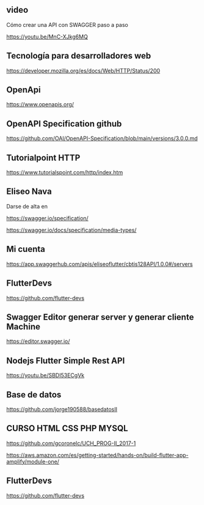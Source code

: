 ## video

Cómo crear una API con SWAGGER paso a paso

https://youtu.be/MnC-XJkg6MQ

## Tecnología para desarrolladores web

https://developer.mozilla.org/es/docs/Web/HTTP/Status/200

## OpenApi

https://www.openapis.org/

## OpenAPI Specification github

https://github.com/OAI/OpenAPI-Specification/blob/main/versions/3.0.0.md

## Tutorialpoint HTTP

https://www.tutorialspoint.com/http/index.htm

## Eliseo Nava 

Darse de alta en 

https://swagger.io/specification/

https://swagger.io/docs/specification/media-types/


## Mi cuenta

https://app.swaggerhub.com/apis/eliseoflutter/cbtis128API/1.0.0#/servers

##  FlutterDevs

https://github.com/flutter-devs



## Swagger Editor generar server y generar cliente Machine


https://editor.swagger.io/

## Nodejs Flutter Simple Rest API

https://youtu.be/SBDI53ECgVk

## Base de datos

https://github.com/jorge190588/basedatosII

## CURSO HTML CSS PHP MYSQL

https://github.com/gcoronelc/UCH_PROG-II_2017-1


https://aws.amazon.com/es/getting-started/hands-on/build-flutter-app-amplify/module-one/


## FlutterDevs
https://github.com/flutter-devs
